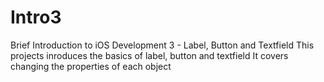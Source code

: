 # Intro3
Brief Introduction to iOS Development 3 - Label, Button and Textfield
This projects inroduces the basics of label, button and textfield
It covers changing the properties of each object
